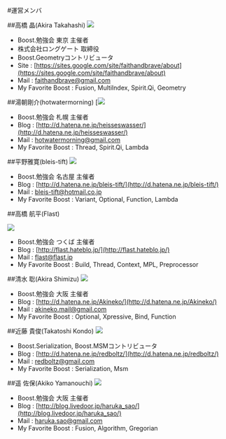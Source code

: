 #運営メンバ

##高橋 晶(Akira Takahashi)
![](https://raw.githubusercontent.com/boostjp/image/master/the-team/faithandbrave.png)

- Boost.勉強会 東京 主催者
- 株式会社ロングゲート 取締役
- Boost.Geometryコントリビュータ
- Site : [https://sites.google.com/site/faithandbrave/about](https://sites.google.com/site/faithandbrave/about)
- Mail : faithandbrave@gmail.com
- My Favorite Boost : Fusion, MultiIndex, Spirit.Qi, Geometry 


##湯朝剛介(hotwatermorning)
[![](https://raw.githubusercontent.com/boostjp/image/master/the-team/hotwatermorning.png)

- Boost.勉強会 札幌 主催者
- Blog : [http://d.hatena.ne.jp/heisseswasser/](http://d.hatena.ne.jp/heisseswasser/)
- Mail : hotwatermorning@gmail.com
- My Favorite Boost : Thread, Spirit.Qi, Lambda


##平野雅寛(bleis-tift)
![](https://raw.githubusercontent.com/boostjp/image/master/the-team/bleis.png)

- Boost.勉強会 名古屋 主催者
- Blog : [http://d.hatena.ne.jp/bleis-tift/](http://d.hatena.ne.jp/bleis-tift/)
- Mail : bleis-tift@hotmail.co.jp
- My Favorite Boost : Variant, Optional, Function, Lambda


##高橋 航平(Flast)

![](https://raw.githubusercontent.com/boostjp/image/master/the-team/flast.png)

- Boost.勉強会 つくば 主催者
- Blog : [http://flast.hateblo.jp/](http://flast.hateblo.jp/)
- Mail : flast@flast.jp
- My Favorite Boost : Build, Thread, Context, MPL, Preprocessor


##清水 聡(Akira Shimizu)
![](https://raw.githubusercontent.com/boostjp/image/master/the-team/akineko.png)

- Boost.勉強会 大阪 主催者
- Blog : [http://d.hatena.ne.jp/Akineko/](http://d.hatena.ne.jp/Akineko/)
- Mail : akineko.mail@gmail.com
- My Favorite Boost : Optional, Xpressive, Bind, Function


##近藤 貴俊(Takatoshi Kondo)
![](https://raw.githubusercontent.com/boostjp/image/master/the-team/redboltz.png)

- Boost.Serialization, Boost.MSMコントリビュータ
- Blog : [http://d.hatena.ne.jp/redboltz/](http://d.hatena.ne.jp/redboltz/)
- Mail : redboltz@gmail.com
- My Favorite Boost : Serialization, Msm


##遥 佐保(Akiko Yamanouchi)
![](https://raw.githubusercontent.com/boostjp/image/master/the-team/haruka_sao.png)

- Boost.勉強会 大阪 主催者
- Blog : [http://blog.livedoor.jp/haruka_sao/](http://blog.livedoor.jp/haruka_sao/)
- Mail : haruka.sao@gmail.com
- My Favorite Boost : Fusion, Algorithm, Gregorian





